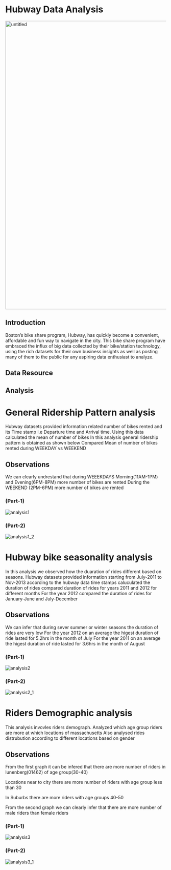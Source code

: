 # Hubway Data Analysis 

<img width="900" alt="untitled" src="https://cloud.githubusercontent.com/assets/25045759/25140509/9b4fe4d6-242e-11e7-8954-17c529616d10.png">

## Introduction
Boston’s bike share program, Hubway, has quickly become a convenient, affordable and fun way to navigate in the city. This bike share program have embraced the influx of big data collected by their bike/station technology, using the rich datasets for their own business insights as well as posting many of them to the public for any aspiring data enthusiast to analyze.
## Data Resource
## Analysis 

# General Ridership Pattern analysis

Hubway datasets provided information related number of bikes rented and its Time stamp i.e Departure time and Arrival time.
Using this data calculated the mean of number of bikes
In this analysis general ridership pattern is obtained as shown below
Compared Mean of number of bikes rented during WEEKDAY vs WEEKEND

## Observations
We can clearly undrestand that during WEEEKDAYS Morning(11AM-1PM) and Evening(6PM-8PM) more number of bikes are rented
During the WEEKEND (2PM-6PM) more number of bikes are rented

### (Part-1)
![analysis1](https://cloud.githubusercontent.com/assets/25045759/25202544/be8ab3e0-2523-11e7-980b-f9154b9300d0.png)

### (Part-2)
![analysis1_2](https://cloud.githubusercontent.com/assets/25045759/25202545/be8d3854-2523-11e7-9ee9-1e7b19eed072.png)


# Hubway bike seasonality analysis

In this analysis we observed how the duaration of rides different based on seasons.
Hubway datasets provided information starting from July-2011 to Nov-2013 according to the hubway data time stamps caluculated the duration of rides 
compared duration of rides for years 2011 and 2012 for different months
For the year 2012 compared the duration of rides for January-June and July-December

## Observations
We can infer that during sever summer or winter seasons the duration of rides are very low
For the year 2012 on an average the higest duration of ride lasted for 5.2hrs in the month of July
For the year 2011 on an average the higest duration of ride lasted for 3.6hrs in the month of August

### (Part-1)
![analysis2](https://cloud.githubusercontent.com/assets/25045759/25202547/be8e8484-2523-11e7-9725-fc2934f37b12.png)

### (Part-2)
![analysis2_1](https://cloud.githubusercontent.com/assets/25045759/25202546/be8d5bcc-2523-11e7-8b32-683b6a234047.png)


# Riders Demographic analysis

This analysis invovles riders demograph. 
Analyzed which age group riders are more at which locations of massachusetts
Also analysed rides distrubution according to different locations based on gender

## Observations
From the first graph it can be infered that there are more number of riders in lunenberg(01462) of age group(30-40)

Locations near to city there are more number of riders with age group less than 30

In Suburbs there are more riders with age groups 40-50

From the second graph we can clearly infer that there are more number of male riders than female riders


### (Part-1)
![analysis3](https://cloud.githubusercontent.com/assets/25045759/25202548/be910fec-2523-11e7-9bdf-1f86ff7d5ef5.png)

### (Part-2)
![analysis3_1](https://cloud.githubusercontent.com/assets/25045759/25202549/be923494-2523-11e7-9ea6-c6b046b7f3b1.png)

